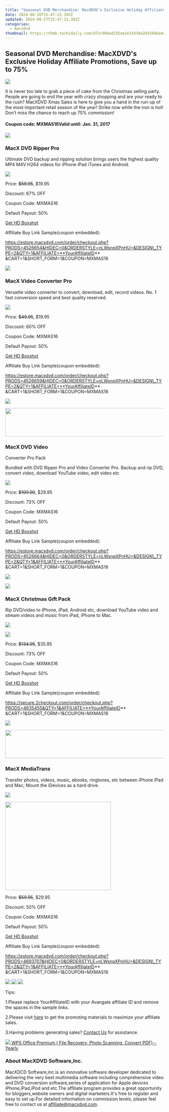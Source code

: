 ```yaml
---
title: "Seasonal DVD Merchandise: MacXDVD's Exclusive Holiday Affiliate Promotions, Save up to 75%%"
date: 2024-08-26T15:47:23.392Z
updated: 2024-08-27T15:47:23.392Z
categories:
  - macxdvd
thumbnail: https://thmb.techidaily.com/d72c9b0ad235ae2e33438a2833486adc17771826c6a96da1aa4105529dabc652.jpg
---
```


## Seasonal DVD Merchandise: MacXDVD's Exclusive Holiday Affiliate Promotions, Save up to 75%

[![](https://www.macxdvd.com/affiliate/img/blackfriday-2016/logo.png)](https://tools.techidaily.com/macxdvd/products/) 



It is never too late to grab a piece of cake from the Christmas selling party. People are going to end the year with crazy shopping and are your ready to the rush? MacXDVD Xmas Sales is here to give you a hand in the run-up of the most important retail season of the year! Strike now while the iron is hot! Don’t miss the chance to reach up 75% commission! 

#### Coupon code: MXMAS16Valid until: Jan. 31, 2017



![](https://www.macxdvd.com/affiliate/img/blackfriday-2016/drp.png)

### MacX DVD Ripper Pro

Ultimate DVD backup and ripping solution brings users the highest quality MP4 M4V H264 videos for iPhone iPad iTunes and Android.

[![](https://www.macxdvd.com/affiliate/img/blackfriday-2016/btn.png)](https://secure.2checkout.com/affiliates/generatelinks.php?IdAccount=2Xrl83KSlaKC1XG3d7+9ew==) 

Price: ~~$59.95~~, $19.95

Discount: 67% OFF

Coupon Code: MXMAS16

Default Payout: 50%

[Get HD Boxshot](https://www.macxdvd.com/affiliate/img/hdbox/ripper.png) 

Affiliate Buy Link Sample(coupon embedded):

https://estore.macxdvd.com/order/checkout.php?PRODS=4526654&HIDEC=0&ORDERSTYLE=nLWsnpXPnHU=&DESIGN\_TYPE=2&QTY=1&AFFILIATE=**YourAffiliateID** &CART=1&SHORT\_FORM=1&COUPON=MXMAS16 

![](https://www.macxdvd.com/affiliate/img/blackfriday-2016/vcp.png)

### MacX Video Converter Pro

Versatile video converter to convert, download, edit, record videos. No. 1 fast conversion speed and best quality reserved.

[![](https://www.macxdvd.com/affiliate/img/blackfriday-2016/btn.png)](https://secure.2checkout.com/affiliates/generatelinks.php?IdAccount=2Xrl83KSlaKC1XG3d7+9ew==) 

Price: ~~$49.95~~, $19.95

Discount: 60% OFF

Coupon Code: MXMAS16

Default Payout: 50%

[Get HD Boxshot](https://www.macxdvd.com/affiliate/img/hdbox/converter.png) 

Affiliate Buy Link Sample(coupon embedded):

https://estore.macxdvd.com/order/checkout.php?PRODS=4526659&HIDEC=0&ORDERSTYLE=nLWsnpXPnHU=&DESIGN\_TYPE=2&QTY=1&AFFILIATE=**YourAffiliateID** &CART=1&SHORT\_FORM=1&COUPON=MXMAS16 

![](https://www.macxdvd.com/affiliate/img/blackfriday-2016/vcp2.png)

<!-- affiliate ads begin -->
<a href="https://newchic.sjv.io/c/5597632/1659704/14420" target="_top" id="1659704"><img src="//a.impactradius-go.com/display-ad/14420-1659704" border="0" alt="" width="728" height="90"/></a><img height="0" width="0" src="https://imp.pxf.io/i/5597632/1659704/14420" style="position:absolute;visibility:hidden;" border="0" />
<!-- affiliate ads end -->
### MacX DVD Video   
Converter Pro Pack

Bundled with DVD Ripper Pro and Video Converter Pro. Backup and rip DVD, convert video, download YouTube video, edit video etc

[![](https://www.macxdvd.com/affiliate/img/blackfriday-2016/btn.png)](https://secure.2checkout.com/affiliates/generatelinks.php?IdAccount=2Xrl83KSlaKC1XG3d7+9ew==) 

Price: ~~$109.90~~, $29.95

Discount: 73% OFF

Coupon Code: MXMAS16

Default Payout: 50%

[Get HD Boxshot](https://www.macxdvd.com/affiliate/img/hdbox/pack.png) 

Affiliate Buy Link Sample(coupon embedded):

https://estore.macxdvd.com/order/checkout.php?PRODS=4526664&HIDEC=0&ORDERSTYLE=nLWsnpXPnHU=&DESIGN\_TYPE=2&QTY=1&AFFILIATE=**YourAffiliateID** &CART=1&SHORT\_FORM=1&COUPON=MXMAS16 

![](https://www.macxdvd.com/affiliate/img/blackfriday-2016/maxs1.png)

<!-- affiliate ads begin -->
<a href="https://secure.2checkout.com/order/checkout.php?PRODS=4615471&QTY=1&AFFILIATE=108875&CART=1"><img src="https://images.wondershare.com/affiliate-image/affiliate_banners_en/max_782x90.png" border="0"></a>
<!-- affiliate ads end -->
### MacX Christmas Gift Pack

Rip DVD/video to iPhone, iPad, Android etc, download YouTube video and stream videos and music from iPad, iPhone to Mac.

[![](https://www.macxdvd.com/affiliate/img/blackfriday-2016/btn.png)](https://secure.2checkout.com/affiliates/generatelinks.php?IdAccount=2Xrl83KSlaKC1XG3d7+9ew==) 

<!-- affiliate ads begin -->
<a href="https://estore.winxdvd.com/order/checkout.php?PRODS=12653853&QTY=1&AFFILIATE=108875&CART=1"><img src="https://secure.avangate.com/images/merchant/bcb41ccdc4363c6848a1d760f26c28a0/products/14_videoproc-converter-ai-box.png" border="0"></a>
<!-- affiliate ads end -->
Price: ~~$134.95~~, $35.95

Discount: 73% OFF

Coupon Code: MXMAS16

Default Payout: 50%

[Get HD Boxshot](https://www.macxdvd.com/affiliate/img/hdbox/holiday.png) 

Affiliate Buy Link Sample(coupon embedded):

https://secure.2checkout.com/order/checkout.php?PRODS=4635455&QTY=1&AFFILIATE=**YourAffiliateID** &CART=1&SHORT\_FORM=1&COUPON=MXMAS16 

![](https://www.macxdvd.com/affiliate/img/blackfriday-2016/mt.png)

<!-- affiliate ads begin -->
<a href="https://laganoo.pxf.io/c/5597632/1657399/16446" target="_top" id="1657399"><img src="//a.impactradius-go.com/display-ad/16446-1657399" border="0" alt="" width="728" height="90"/></a><img height="0" width="0" src="https://imp.pxf.io/i/5597632/1657399/16446" style="position:absolute;visibility:hidden;" border="0" />
<!-- affiliate ads end -->
### MacX MediaTrans

Transfer photos, videos, music, ebooks, ringtones, etc between iPhone iPad and Mac; Mount the iDevices as a hard drive.

[![](https://www.macxdvd.com/affiliate/img/blackfriday-2016/btn.png)](https://secure.2checkout.com/affiliates/generatelinks.php?IdAccount=2Xrl83KSlaKC1XG3d7+9ew==) 

<!-- affiliate ads begin -->
<a href="https://getlyla.pxf.io/c/5597632/1455723/15391" target="_top" id="1455723"><img src="//a.impactradius-go.com/display-ad/15391-1455723" border="0" alt="" width="336" height="280"/></a><img height="0" width="0" src="https://imp.pxf.io/i/5597632/1455723/15391" style="position:absolute;visibility:hidden;" border="0" />
<!-- affiliate ads end -->
Price: ~~$59.95~~, $29.95

Discount: 50% OFF

Coupon Code: MXMAS16

Default Payout: 50%

[Get HD Boxshot](https://www.macxdvd.com/affiliate/img/hdbox/mediatrans.png) 

Affiliate Buy Link Sample(coupon embedded):

https://estore.macxdvd.com/order/checkout.php?PRODS=4693707&HIDEC=0&ORDERSTYLE=nLWsnpXPnHU=&DESIGN\_TYPE=2&QTY=1&AFFILIATE=**YourAffiliateID** &CART=1&SHORT\_FORM=1&COUPON=MXMAS16 



[![](https://www.macxdvd.com/affiliate/img/blackfriday-2016/btn1.png)](http://www.macxdvd.com/mac-dvd-video-converter-how-to/tips-to-increase-affiliate-sales.htm) [![](https://www.macxdvd.com/affiliate/img/blackfriday-2016/btn2.png)](https://tools.techidaily.com/macxdvd/products/) [![](https://www.macxdvd.com/affiliate/img/blackfriday-2016/btn3.png)](http://www.macxdvd.com/partner/affiliate-program.pdf) 

Tips:

1.Please replace YourAffiliateID with your Avangate affiliate ID and remove the spaces in the sample links.

2.Please visit [here](https://tools.techidaily.com/macxdvd/products/) to get the promoting materials to maximize your affiliate sales.

3.Having problems generating sales? [Contact Us](https://tools.techidaily.com/macxdvd/products/) for assistance.



<!-- affiliate ads begin -->
<a href="https://secure.2checkout.com/order/checkout.php?PRODS=38729081&QTY=1&AFFILIATE=108875&CART=1"><img src="https://website-prod.cache.wpscdn.com/img/wps-spreadsheet-free-excel-editor-online-offline-1x.93e269d.png" border="0">
WPS Office Premium ( File Recovery, Photo Scanning, Convert PDF)--Yearly</a>
<!-- affiliate ads end -->
### About MacXDVD Software,Inc.

MacXDCD Software,inc.is an innovative software developer dedicated to delivering the very best multimedia software including comprehensive video and DVD conversion software,series of application for Apple devices iPhone,iPad,iPod and etc.The affiliate program provides a great opportunity for bloggers,website owners and digital marketers.It's free to register and easy to set up.For detailed information on commission levels, please feel free to contact us at [affiliate@macxdvd.com](https://tools.techidaily.com/macxdvd/products/).

<ins class="adsbygoogle"
     style="display:block"
     data-ad-format="autorelaxed"
     data-ad-client="ca-pub-7571918770474297"
     data-ad-slot="1223367746"></ins>



<ins class="adsbygoogle"
     style="display:block"
     data-ad-client="ca-pub-7571918770474297"
     data-ad-slot="8358498916"
     data-ad-format="auto"
     data-full-width-responsive="true"></ins>
